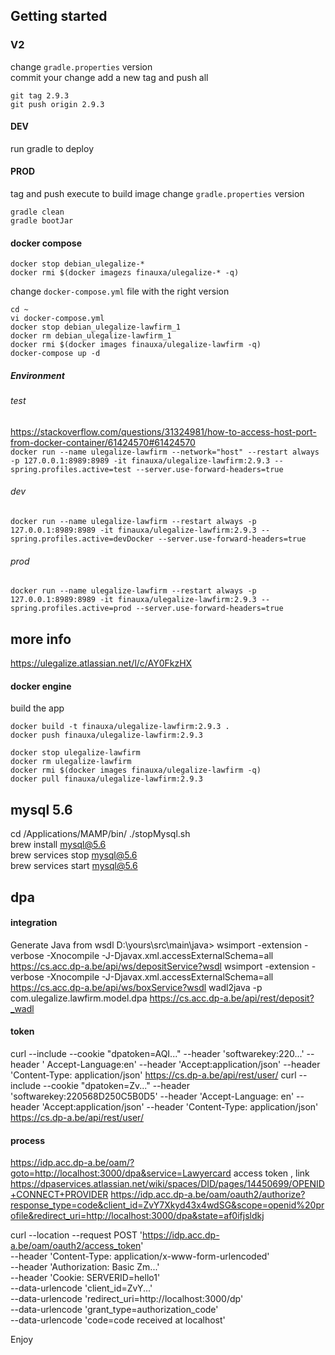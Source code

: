 ## Getting started

### V2

change `gradle.properties` version  
commit your change add a new tag and push all
```
git tag 2.9.3  
git push origin 2.9.3
```

#### DEV

run gradle to deploy

#### PROD

tag and push execute to build image change `gradle.properties` version  

```
gradle clean  
gradle bootJar   
```

#### docker compose

```
docker stop debian_ulegalize-*  
docker rmi $(docker imagezs finauxa/ulegalize-* -q)
```
change `docker-compose.yml` file with the right version

```
cd ~
vi docker-compose.yml  
docker stop debian_ulegalize-lawfirm_1  
docker rm debian_ulegalize-lawfirm_1  
docker rmi $(docker images finauxa/ulegalize-lawfirm -q)    
docker-compose up -d
```

##### Environment

###### test

https://stackoverflow.com/questions/31324981/how-to-access-host-port-from-docker-container/61424570#61424570   
`
docker run --name ulegalize-lawfirm --network="host" --restart always -p 127.0.0.1:8989:8989 -it finauxa/ulegalize-lawfirm:2.9.3 --spring.profiles.active=test --server.use-forward-headers=true  
`

###### dev

`
docker run --name ulegalize-lawfirm --restart always -p 127.0.0.1:8989:8989 -it finauxa/ulegalize-lawfirm:2.9.3 --spring.profiles.active=devDocker --server.use-forward-headers=true
`

###### prod

`
docker run --name ulegalize-lawfirm --restart always -p 127.0.0.1:8989:8989 -it finauxa/ulegalize-lawfirm:2.9.3 --spring.profiles.active=prod --server.use-forward-headers=true
`

## more info

https://ulegalize.atlassian.net/l/c/AY0FkzHX

#### docker engine

build the app

```
docker build -t finauxa/ulegalize-lawfirm:2.9.3 .  
docker push finauxa/ulegalize-lawfirm:2.9.3  
```

```
docker stop ulegalize-lawfirm   
docker rm ulegalize-lawfirm  
docker rmi $(docker images finauxa/ulegalize-lawfirm -q)  
docker pull finauxa/ulegalize-lawfirm:2.9.3  
```

## mysql 5.6

cd /Applications/MAMP/bin/ ./stopMysql.sh  
brew install mysql@5.6  
brew services stop mysql@5.6  
brew services start mysql@5.6

## dpa

#### integration

Generate Java from wsdl D:\yours\src\main\java>
wsimport -extension -verbose -Xnocompile
-J-Djavax.xml.accessExternalSchema=all  https://cs.acc.dp-a.be/api/ws/depositService?wsdl
wsimport -extension -verbose -Xnocompile
-J-Djavax.xml.accessExternalSchema=all  https://cs.acc.dp-a.be/api/ws/boxService?wsdl
wadl2java -p com.ulegalize.lawfirm.model.dpa  https://cs.acc.dp-a.be/api/rest/deposit?_wadl

#### token

curl --include --cookie "dpatoken=AQI..." --header 'softwarekey:220...' --header '
Accept-Language:en' --header 'Accept:application/json' --header 'Content-Type:
application/json' https://cs.dp-a.be/api/rest/user/
curl --include --cookie "dpatoken=Zv..." --header 'softwarekey:220568D250C5B0D5' --header 'Accept-Language:
en' --header 'Accept:application/json' --header 'Content-Type: application/json' https://cs.dp-a.be/api/rest/user/

#### process

https://idp.acc.dp-a.be/oam/?goto=http://localhost:3000/dpa&service=Lawyercard
access token , link https://dpaservices.atlassian.net/wiki/spaces/DID/pages/14450699/OPENID+CONNECT+PROVIDER
https://idp.acc.dp-a.be/oam/oauth2/authorize?response_type=code&client_id=ZvY7Xkyd43x4wdSG&scope=openid%20profile&redirect_uri=http://localhost:3000/dpa&state=af0ifjsldkj

curl --location --request POST 'https://idp.acc.dp-a.be/oam/oauth2/access_token' \
--header 'Content-Type: application/x-www-form-urlencoded' \
--header 'Authorization: Basic Zm...' \
--header 'Cookie: SERVERID=hello1' \
--data-urlencode 'client_id=ZvY...' \
--data-urlencode 'redirect_uri=http://localhost:3000/dp' \
--data-urlencode 'grant_type=authorization_code' \
--data-urlencode 'code=code received at localhost'

Enjoy
